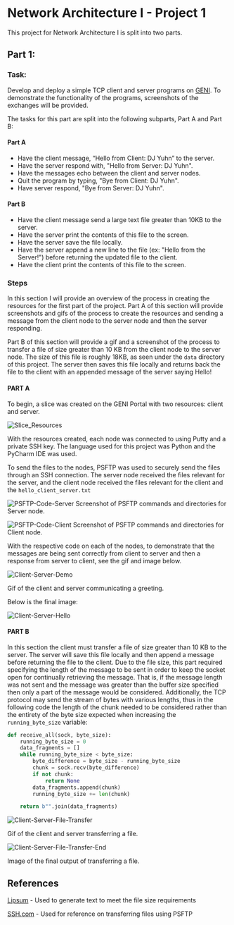 # Network Architecture I - Project 1

This project for Network Architecture I is split into two parts.

## Part 1:

### Task:
Develop and deploy a simple TCP client and server programs on [GENI](https://portal.geni.net/). To demonstrate the functionality of the programs, screenshots of the exchanges will be provided.

The tasks for this part are split into the following subparts, Part A and Part B:

#### Part A

 * Have the client message, “Hello from Client: DJ Yuhn” to the server.
 * Have the server respond with, "Hello from Server: DJ Yuhn".
 * Have the messages echo between the client and server nodes.
 * Quit the program by typing, "Bye from Client: DJ Yuhn".
 * Have server respond, "Bye from Server: DJ Yuhn".

#### Part B

- Have the client message send a large text file greater than 10KB to the server.
- Have the server print the contents of this file to the screen.
- Have the server save the file locally.
- Have the server append a new line to the file (ex: "Hello from the Server!") before returning the updated file to the client.
- Have the client print the contents of this file to the screen.

### Steps

In this section I will provide an overview of the process in creating the resources for the first part of the project. Part A of this section will provide screenshots and gifs of the process to create the resources and sending a message from the client node to the server node and then the server responding.

Part B of this section will provide a gif and a screenshot of the process to transfer a file of size greater than 10 KB from the client node to the server node. The size of this file is roughly 18KB, as seen under the `data` directory of this project. The server then saves this file locally and returns back the file to the client with an appended message of the server saying Hello!



#### PART A

To begin, a slice was created on the GENI Portal with two resources: client and server.

![Slice_Resources](docs/screenshots/Slice_Resources.png)

With the resources created, each node was connected to using Putty and a private SSH key. The language used for this project was Python and the PyCharm IDE was used.

To send the files to the nodes, PSFTP was used to securely send the files through an SSH connection. The server node received the files relevant for the server, and the client node received the files relevant for the client and the `hello_client_server.txt`

![PSFTP-Code-Server](docs/screenshots/PSFTP-Code-Server.png)
Screenshot of PSFTP commands and directories for Server node.

![PSFTP-Code-Client](docs/screenshots/PSFTP-Code-Client.png)
Screenshot of PSFTP commands and directories for Client node.

With the respective code on each of the nodes, to demonstrate that the messages are being sent correctly from client to server and then a response from server to client, see the gif and image below.

![Client-Server-Demo](docs/screenshots/Client-Server-Demo.gif)

Gif of the client and server communicating a greeting.

Below is the final image:

![Client-Server-Hello](docs/screenshots/Client-Server-Hello.png)



#### PART B

In this section the client must transfer a file of size greater than 10 KB to the server. The server will save this file locally and then append a message before returning the file to the client. Due to the file size, this part required specifying the length of the message to be sent in order to keep the socket open for continually retrieving the message. That is, if the message length was not sent and the message was greater than the buffer size specified then only a part of the message would be considered. Additionally, the TCP protocol may send the stream of bytes with various lengths, thus in the following code the length of the chunk needed to be considered rather than the entirety of the byte size expected when increasing the `running_byte_size` variable:

```python
def receive_all(sock, byte_size):
    running_byte_size = 0
    data_fragments = []
    while running_byte_size < byte_size:
        byte_difference = byte_size - running_byte_size
        chunk = sock.recv(byte_difference)
        if not chunk:
            return None
        data_fragments.append(chunk)
        running_byte_size += len(chunk)

    return b"".join(data_fragments)
```



![Client-Server-File-Transfer](docs/screenshots/Client-Server-File-Transfer.gif)

Gif of the client and server transferring a file.

![Client-Server-File-Transfer-End](docs/screenshots/Client-Server-File-Transfer-End.png)

Image of the final output of transferring a file.



## References

[Lipsum](https://www.lipsum.com/feed/html) - Used to generate text to meet the file size requirements

[SSH.com](https://www.ssh.com/ssh/putty/putty-manuals/0.68/Chapter6.html#psftp-starting) - Used for reference on transferring files using PSFTP